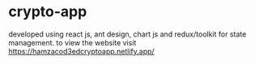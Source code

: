 # crypto-app
developed using react js, ant design, chart js and redux/toolkit for state management. to view the website visit https://hamzacod3edcryptoapp.netlify.app/
